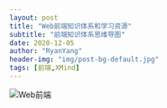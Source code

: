 ```yaml
---
layout: post
title: "Web前端知识体系和学习资源"
subtitle: "前端知识体系思维导图"
date: 2020-12-05
author: "RyanYang"
header-img: "img/post-bg-default.jpg"
tags: [前端,XMind]
---
```


![Web前端](https://i.loli.net/2020/12/05/HKLk31EU2WbZXCY.png)